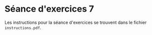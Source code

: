 # Séance d'exercices 7

Les instructions pour la séance d'exercices se trouvent dans le fichier `instructions.pdf`.
